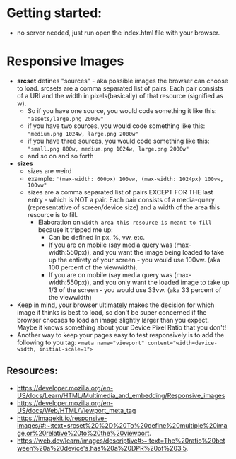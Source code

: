 # Getting started: 
- no server needed, just run open the index.html file with your browser.

# Responsive Images
- **srcset** defines "sources" - aka possible images the browser can choose to load.  srcsets are a comma separated list of pairs. Each pair consists of a URI and the width in pixels(basically) of that resource (signified as w).
  - So if you have one source, you would code something it like this: `"assets/large.png 2000w"`
  - if you have two sources, you would code something like this: `"medium.png 1024w, large.png 2000w"`
  - if you have three sources, you would code something like this: `"small.png 800w, medium.png 1024w, large.png 2000w"`
  - and so on and so forth
- **sizes**
  - sizes are weird
  - example: `"(max-width: 600px) 100vw, (max-width: 1024px) 100vw, 100vw"`
  - sizes are a comma separated list of pairs EXCEPT FOR THE last entry - which is NOT a pair. Each pair consists of a media-query (representative of screen/device size) and a width of the area this resource is to fill.
    - Elaboration on `width area this resource is meant to fill` because it tripped me up: 
      - Can be defined in px, %, vw, etc. 
      - If you are on mobile (say media query was (max-width:550px)), and you want the image being loaded to take up the entirety of your screen - you would use 100vw. (aka 100 percent of the viewwidth).
      - If you are on mobile (say media query was (max-width:550px)), and you only want the loaded image to take up 1/3 of the screen - you would use 33vw. (aka 33 percent of the viewwidth)
- Keep in mind, your browser ultimately makes the decision for which image it thinks is best to load, so don't be super concerned if the browser chooses to load an image slightly larger than you expect. Maybe it knows something about your Device Pixel Ratio that you don't!
- Another way to keep your pages easy to test responsively is to add the following to you <head> tag: `<meta name="viewport" content="width=device-width, initial-scale=1">`

## Resources:
- https://developer.mozilla.org/en-US/docs/Learn/HTML/Multimedia_and_embedding/Responsive_images
- https://developer.mozilla.org/en-US/docs/Web/HTML/Viewport_meta_tag
- https://imagekit.io/responsive-images/#:~:text=srcset%20%2D%20To%20define%20multiple%20image,or%20relative%20to%20the%20viewport.
- https://web.dev/learn/images/descriptive#:~:text=The%20ratio%20between%20a%20device's,has%20a%20DPR%20of%203.5.